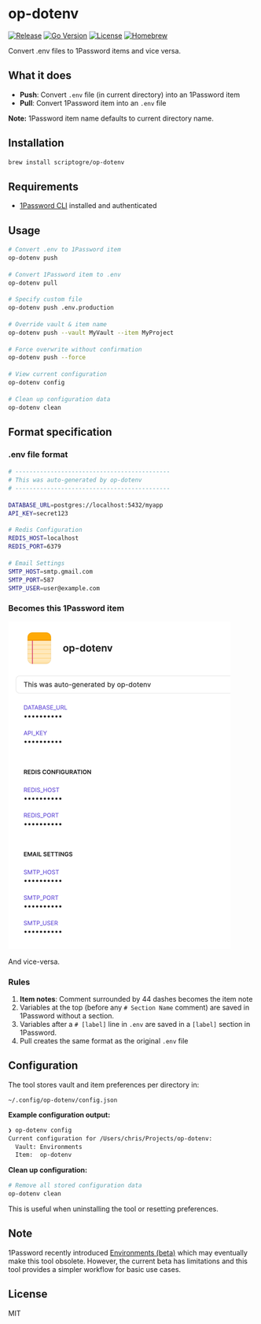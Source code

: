 # op-dotenv

[![Release](https://img.shields.io/github/v/release/scriptogre/op-dotenv?style=for-the-badge)](https://github.com/scriptogre/op-dotenv/releases)
[![Go Version](https://img.shields.io/github/go-mod/go-version/scriptogre/op-dotenv?style=for-the-badge&logo=go)](https://golang.org/)
[![License](https://img.shields.io/github/license/scriptogre/op-dotenv?style=for-the-badge)](LICENSE)
[![Homebrew](https://img.shields.io/badge/Homebrew-available-orange?style=for-the-badge&logo=homebrew)](https://brew.sh/)

Convert .env files to 1Password items and vice versa.

## What it does

- **Push**: Convert `.env` file (in current directory) into an 1Password item
- **Pull**: Convert 1Password item into an `.env` file

**Note:** 1Password item name defaults to current directory name.

## Installation

```bash
brew install scriptogre/op-dotenv
```

## Requirements

- [1Password CLI](https://developer.1password.com/docs/cli/get-started/) installed and authenticated

## Usage

```bash
# Convert .env to 1Password item
op-dotenv push

# Convert 1Password item to .env
op-dotenv pull

# Specify custom file
op-dotenv push .env.production

# Override vault & item name
op-dotenv push --vault MyVault --item MyProject

# Force overwrite without confirmation
op-dotenv push --force

# View current configuration
op-dotenv config

# Clean up configuration data
op-dotenv clean
```

## Format specification

### .env file format

```bash
# --------------------------------------------
# This was auto-generated by op-dotenv
# --------------------------------------------

DATABASE_URL=postgres://localhost:5432/myapp
API_KEY=secret123

# Redis Configuration
REDIS_HOST=localhost
REDIS_PORT=6379

# Email Settings
SMTP_HOST=smtp.gmail.com
SMTP_PORT=587
SMTP_USER=user@example.com
```

### Becomes this 1Password item

![1Password Item Example](./1password-example.png)

And vice-versa.

### Rules

1. **Item notes**: Comment surrounded by 44 dashes becomes the item note
2. Variables at the top (before any `# Section Name` comment) are saved in 1Password without a section.
3. Variables after a `# [label]` line in `.env` are saved in a `[label]` section in 1Password.
4. Pull creates the same format as the original `.env` file

## Configuration

The tool stores vault and item preferences per directory in:
```
~/.config/op-dotenv/config.json
```

**Example configuration output:**
```bash
❯ op-dotenv config
Current configuration for /Users/chris/Projects/op-dotenv:
  Vault: Environments
  Item:  op-dotenv
```

**Clean up configuration:**
```bash
# Remove all stored configuration data
op-dotenv clean
```

This is useful when uninstalling the tool or resetting preferences.

## Note

1Password recently introduced [Environments (beta)](https://developer.1password.com/docs/environments/) which may eventually make this tool obsolete. However, the current beta has limitations and this tool provides a simpler workflow for basic use cases.

## License

MIT